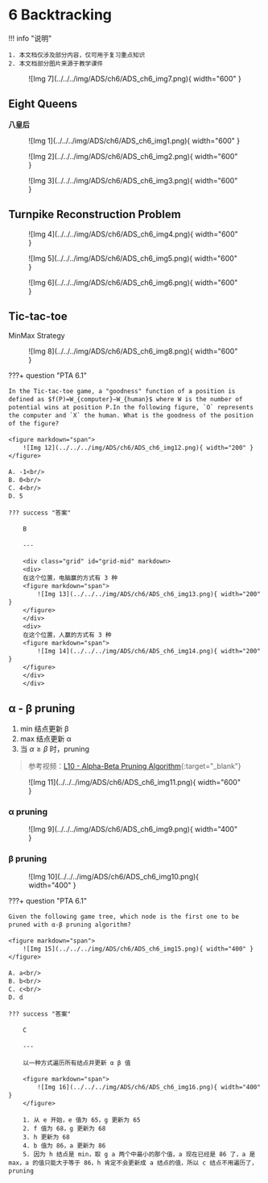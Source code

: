 # 6 Backtracking

<!-- !!! tip "说明"

    本文档正在更新中…… -->

!!! info "说明"

    1. 本文档仅涉及部分内容，仅可用于复习重点知识
    2. 本文档部分图片来源于教学课件

<figure markdown="span">
    ![Img 7](../../../img/ADS/ch6/ADS_ch6_img7.png){ width="600" }
</figure>

## Eight Queens

**八皇后**

<figure markdown="span">
    ![Img 1](../../../img/ADS/ch6/ADS_ch6_img1.png){ width="600" }
</figure>

<figure markdown="span">
    ![Img 2](../../../img/ADS/ch6/ADS_ch6_img2.png){ width="600" }
</figure>

<figure markdown="span">
    ![Img 3](../../../img/ADS/ch6/ADS_ch6_img3.png){ width="600" }
</figure>

## Turnpike Reconstruction Problem

<figure markdown="span">
    ![Img 4](../../../img/ADS/ch6/ADS_ch6_img4.png){ width="600" }
</figure>

<figure markdown="span">
    ![Img 5](../../../img/ADS/ch6/ADS_ch6_img5.png){ width="600" }
</figure>

<figure markdown="span">
    ![Img 6](../../../img/ADS/ch6/ADS_ch6_img6.png){ width="600" }
</figure>

## Tic-tac-toe

MinMax Strategy

<figure markdown="span">
    ![Img 8](../../../img/ADS/ch6/ADS_ch6_img8.png){ width="600" }
</figure>

???+ question "PTA 6.1"

    In the Tic-tac-toe game, a "goodness" function of a position is defined as $f(P)=W_{computer}−W_{human}$ where W is the number of potential wins at position P.In the following figure, `O` represents the computer and `X` the human. What is the goodness of the position of the figure?

    <figure markdown="span">
        ![Img 12](../../../img/ADS/ch6/ADS_ch6_img12.png){ width="200" }
    </figure>

    A. -1<br/>
    B. 0<br/>
    C. 4<br/>
    D. 5

    ??? success "答案"

        B

        ---

        <div class="grid" id="grid-mid" markdown>
        <div>
        在这个位置，电脑赢的方式有 3 种
        <figure markdown="span">
            ![Img 13](../../../img/ADS/ch6/ADS_ch6_img13.png){ width="200" }
        </figure>
        </div>
        <div>
        在这个位置，人赢的方式有 3 种
        <figure markdown="span">
            ![Img 14](../../../img/ADS/ch6/ADS_ch6_img14.png){ width="200" }
        </figure>
        </div>
        </div>

## α - β pruning

1. min 结点更新 β
2. max 结点更新 α
3. 当 $\alpha \geqslant \beta$ 时，pruning

> 参考视频：[L10 - Alpha-Beta Pruning Algorithm](https://www.bilibili.com/video/BV1e7411y7mf/){:target="_blank"}

<figure markdown="span">
    ![Img 11](../../../img/ADS/ch6/ADS_ch6_img11.png){ width="600" }
</figure>

### α pruning

<figure markdown="span">
    ![Img 9](../../../img/ADS/ch6/ADS_ch6_img9.png){ width="400" }
</figure>

### β pruning

<figure markdown="span">
    ![Img 10](../../../img/ADS/ch6/ADS_ch6_img10.png){ width="400" }
</figure>

???+ question "PTA 6.1"

    Given the following game tree, which node is the first one to be pruned with α-β pruning algorithm?

    <figure markdown="span">
        ![Img 15](../../../img/ADS/ch6/ADS_ch6_img15.png){ width="400" }
    </figure>

    A. a<br/>
    B. b<br/>
    C. c<br/>
    D. d

    ??? success "答案"

        C

        ---

        以一种方式遍历所有结点并更新 α β 值

        <figure markdown="span">
            ![Img 16](../../../img/ADS/ch6/ADS_ch6_img16.png){ width="400" }
        </figure>

        1. 从 e 开始，e 值为 65，g 更新为 65
        2. f 值为 68，g 更新为 68
        3. h 更新为 68
        4. b 值为 86，a 更新为 86
        5. 因为 h 结点是 min，取 g a 两个中最小的那个值，a 现在已经是 86 了，a 是 max，a 的值只能大于等于 86，h 肯定不会更新成 a 结点的值，所以 c 结点不用遍历了，pruning 